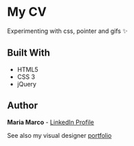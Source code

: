 # My CV
Experimenting with css, pointer and gifs ✨

## Built With

-   HTML5
-   CSS 3
-   jQuery

## Author

**Maria Marco**  -  [LinkedIn Profile](https://www.linkedin.com/in/mariamarcomedina)

See also my visual designer [portfolio](https://cargocollective.com/mariamarco)  
